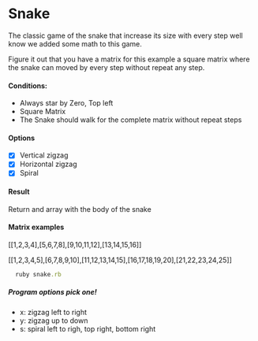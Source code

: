 # Snake
The classic game of the snake that increase its size with every step
well know we added some math to this game. 

Figure it out that you have a matrix for this example a square matrix where
the snake can moved by every step without repeat any step.

#### Conditions:
 - Always star by Zero, Top left
 - Square Matrix
 - The Snake should walk for the complete matrix without repeat steps

#### Options
  - [x] Vertical zigzag
  - [x] Horizontal zigzag
  - [x] Spiral

#### Result
 Return and array with the body of the snake 

#### Matrix examples
[[1,2,3,4],[5,6,7,8],[9,10,11,12],[13,14,15,16]]                  

[[1,2,3,4,5],[6,7,8,9,10],[11,12,13,14,15],[16,17,18,19,20],[21,22,23,24,25]]

```ruby
  ruby snake.rb
```
##### Program options pick one!
- x: zigzag left to right
- y: zigzag up to down
- s: spiral left to righ, top right, bottom right
